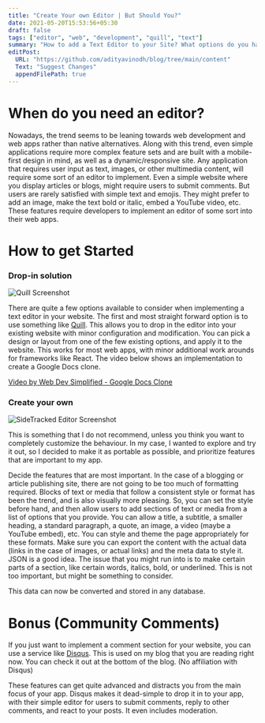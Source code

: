 ```yaml
---
title: "Create Your own Editor | But Should You?"
date: 2021-05-20T15:53:56+05:30
draft: false
tags: ["editor", "web", "development", "quill", "text"]
summary: "How to add a Text Editor to your Site? What options do you have? Things to consider."
editPost:
  URL: "https://github.com/adityavinodh/blog/tree/main/content"
  Text: "Suggest Changes"
  appendFilePath: true
---
```


# When do you need an editor?

Nowadays, the trend seems to be leaning towards web development and web apps rather than native alternatives. Along with this trend, even simple applications require more complex feature sets and are built with a mobile-first design in mind, as well as a dynamic/responsive site. Any application that requires user input as text, images, or other multimedia content, will require some sort of an editor to implement. Even a simple website where you display articles or blogs, might require users to submit comments. But users are rarely satisfied with simple text and emojis. They might prefer to add an image, make the text bold or italic, embed a YouTube video, etc. These features require developers to implement an editor of some sort into their web apps.

# How to get Started

### Drop-in solution

![Quill Screenshot](/quill-screenshot.png)

There are quite a few options available to consider when implementing a text editor in your website. The first and most straight forward option is to use something like [Quill](https://quilljs.com/). This allows you to drop in the editor into your existing website with minor configuration and modification. You can pick a design or layout from one of the few existing options, and apply it to the website. This works for most web apps, with minor additional work arounds for frameworks like React. The video below shows an implementation to create a Google Docs clone.

[Video by Web Dev Simplified - Google Docs Clone](https://www.youtube.com/watch?v=iRaelG7v0OU)

### Create your own

![SideTracked Editor Screenshot](/sidetracked-editor-screenshot.png)

This is something that I do not recommend, unless you think you want to completely customize the behaviour. In my case, I wanted to explore and try it out, so I decided to make it as portable as possible, and prioritize features that are important to my app.

Decide the features that are most important. In the case of a blogging or article publishing site, there are not going to be too much of formatting required. Blocks of text or media that follow a consistent style or format has been the trend, and is also visually more pleasing. So, you can set the style before hand, and then allow users to add sections of text or media from a list of options that you provide. You can allow a title, a subtitle, a smaller heading, a standard paragraph, a quote, an image, a video (maybe a YouTube embed), etc. You can style and theme the page appropriately for these formats. Make sure you can export the content with the actual data (links in the case of images, or actual links) and the meta data to style it. JSON is a good idea. The issue that you might run into is to make certain parts of a section, like certain words, italics, bold, or underlined. This is not too important, but might be something to consider.

This data can now be converted and stored in any database.

# Bonus (Community Comments)

If you just want to implement a comment section for your website, you can use a service like [Disqus](https://disqus.com/). This is used on my blog that you are reading right now. You can check it out at the bottom of the blog. (No affiliation with Disqus)

These features can get quite advanced and distracts you from the main focus of your app. Disqus makes it dead-simple to drop it in to your app, with their simple editor for users to submit comments, reply to other comments, and react to your posts. It even includes moderation.
